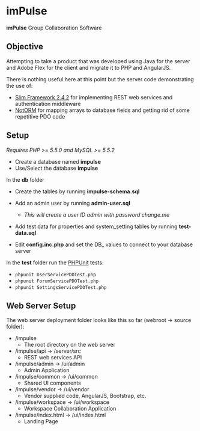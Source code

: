 # imPulse

**imPulse** Group Collaboration Software

## Objective
Attempting to take a product that was developed using Java for the server and Adobe Flex for the client and migrate it to PHP and AngularJS.  

There is nothing useful here at this point but the server code demonstrating the use of:
- [Slim Framework 2.4.2](http://www.slimframework.com) for implementing REST web services and authentication middleware
- [NotORM](http://www.notorm.com/) for mapping arrays to database fields and getting rid of some repetitive PDO code 

## Setup
*Requires PHP >= 5.5.0 and MySQL >= 5.5.2*

- Create a database named **impulse**
- Use/Select the database **impulse**

In the **db** folder
- Create the tables by running **impulse-schema.sql** 
- Add an admin user by running **admin-user.sql** 
  - _This will create a user ID admin with password *change.me*_  
- Add test data for properties and system_setting tables by running **test-data.sql**

- Edit **config.inc.php** and set the DB_ values to connect to your database server

In the **test** folder run the [PHPUnit](https://phpunit.de/) tests:
- `phpunit UserServicePDOTest.php`
- `phpunit ForumServicePDOTest.php`
- `phpunit SettingsServicePDOTest.php`


## Web Server Setup
The web server deployment folder looks like this so far (webroot -> source folder):
- /impulse 
  - The root directory on the web server 
- /impulse/api       ->    /server/src  
  - REST web services API 
- /impulse/admin     -> /ui/admin  
  - Admin Application 
- /impulse/common     -> /ui/common  
  - Shared UI components 
- /impulse/vendor     -> /ui/vendor  
  - Vendor supplied code, AngularJS, Bootstrap, etc. 
- /impulse/workspace  -> /ui/workspace  
  - Workspace Collaboration Application 
- /impulse/index.html -> /ui/index.html  
  - Landing Page 
